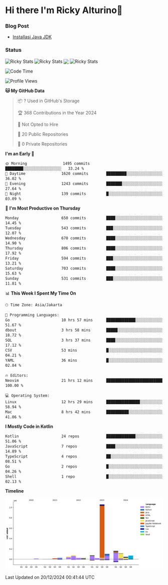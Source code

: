 # Hi there I'm Ricky Alturino👋

### Blog Post

<!-- BLOG-POST-LIST:START -->

- [Installasi Java JDK](https://onirutla.medium.com/installasi-java-jdk-ec701beeb5cb?source=rss-d9d81c918cc9------2)
<!-- BLOG-POST-LIST:END -->

### Status

<img align="center" alt="Ricky Stats" src="https://github-readme-stats.vercel.app/api?username=Alturino&theme=dark&show_icons=true&hide_border=false" />
<img align="center" alt="Ricky Stats" src="https://github-readme-stats.vercel.app/api/top-langs/?username=Alturino&theme=dark&show_icons=true&layout=compact"/>
<img align="center" width="640px" src="https://github-readme-stats.vercel.app/api/wakatime?username=Alturino&layout=compact&hide_border=true&theme=dark">
<img align="center" alt="Ricky Stats" src="https://leetcard.jacoblin.cool/onirutla?border=0&radius=20&ext=activity"/>

<!--START_SECTION:waka-->
![Code Time](http://img.shields.io/badge/Code%20Time-815%20hrs%2031%20mins-blue)

![Profile Views](http://img.shields.io/badge/Profile%20Views-0-blue)

**🐱 My GitHub Data** 

> 📦 ? Used in GitHub's Storage 
 > 
> 🏆 368 Contributions in the Year 2024
 > 
> 🚫 Not Opted to Hire
 > 
> 📜 20 Public Repositories 
 > 
> 🔑 0 Private Repositories 
 > 
**I'm an Early 🐤** 

```text
🌞 Morning                1495 commits        ████████░░░░░░░░░░░░░░░░░   33.24 % 
🌆 Daytime                1620 commits        █████████░░░░░░░░░░░░░░░░   36.02 % 
🌃 Evening                1243 commits        ███████░░░░░░░░░░░░░░░░░░   27.64 % 
🌙 Night                  139 commits         █░░░░░░░░░░░░░░░░░░░░░░░░   03.09 % 
```
📅 **I'm Most Productive on Thursday** 

```text
Monday                   650 commits         ████░░░░░░░░░░░░░░░░░░░░░   14.45 % 
Tuesday                  543 commits         ███░░░░░░░░░░░░░░░░░░░░░░   12.07 % 
Wednesday                670 commits         ████░░░░░░░░░░░░░░░░░░░░░   14.90 % 
Thursday                 806 commits         ████░░░░░░░░░░░░░░░░░░░░░   17.92 % 
Friday                   594 commits         ███░░░░░░░░░░░░░░░░░░░░░░   13.21 % 
Saturday                 703 commits         ████░░░░░░░░░░░░░░░░░░░░░   15.63 % 
Sunday                   531 commits         ███░░░░░░░░░░░░░░░░░░░░░░   11.81 % 
```


📊 **This Week I Spent My Time On** 

```text
🕑︎ Time Zone: Asia/Jakarta

💬 Programming Languages: 
Go                       10 hrs 57 mins      █████████████░░░░░░░░░░░░   51.67 % 
dbout                    3 hrs 58 mins       █████░░░░░░░░░░░░░░░░░░░░   18.72 % 
SQL                      3 hrs 37 mins       ████░░░░░░░░░░░░░░░░░░░░░   17.12 % 
CSV                      53 mins             █░░░░░░░░░░░░░░░░░░░░░░░░   04.21 % 
YAML                     36 mins             █░░░░░░░░░░░░░░░░░░░░░░░░   02.84 % 

🔥 Editors: 
Neovim                   21 hrs 12 mins      █████████████████████████   100.00 % 

💻 Operating System: 
Linux                    12 hrs 29 mins      ███████████████░░░░░░░░░░   58.94 % 
Mac                      8 hrs 42 mins       ██████████░░░░░░░░░░░░░░░   41.06 % 
```

**I Mostly Code in Kotlin** 

```text
Kotlin                   24 repos            █████████████░░░░░░░░░░░░   51.06 % 
JavaScript               7 repos             ████░░░░░░░░░░░░░░░░░░░░░   14.89 % 
TypeScript               4 repos             ██░░░░░░░░░░░░░░░░░░░░░░░   08.51 % 
Go                       2 repos             █░░░░░░░░░░░░░░░░░░░░░░░░   04.26 % 
Shell                    1 repo              █░░░░░░░░░░░░░░░░░░░░░░░░   02.13 % 
```



**Timeline**

![Lines of Code chart](https://raw.githubusercontent.com/Alturino/Alturino/main/assets/bar_graph.png)


 Last Updated on 20/12/2024 00:41:44 UTC
<!--END_SECTION:waka-->
